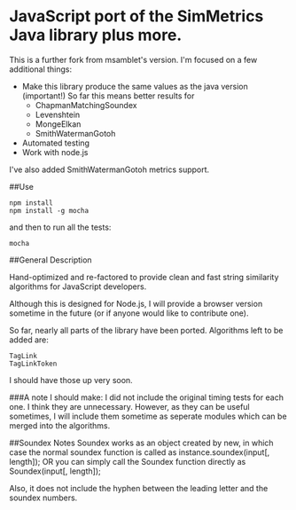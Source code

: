 JavaScript port of the SimMetrics Java library plus more.
===

This is a further fork from msamblet's version. I'm focused on a few additional things:
- Make this library produce the same values as the java version (important!) So far this means better results for
	- ChapmanMatchingSoundex
	- Levenshtein
	- MongeElkan
	- SmithWatermanGotoh
- Automated testing
- Work with node.js

I've also added SmithWatermanGotoh metrics support.

##Use
```
npm install
npm install -g mocha
```
and then to run all the tests:
```
mocha
```

##General Description

Hand-optimized and re-factored to provide clean and fast string similarity algorithms for JavaScript developers.

Although this is designed for Node.js, I will provide a browser version sometime in the future (or if anyone would like to contribute one).

So far, nearly all parts of the library have been ported. Algorithms left to be added are:

	TagLink
	TagLinkToken

I should have those up very soon.

###A note I should make:
I did not include the original timing tests for each one. I think they are unnecessary. However, as they can be useful sometimes, I will include them sometime as seperate modules which can be merged into the algorithms.

##Soundex Notes
Soundex works as an object created by new, in which case the normal soundex function is called as instance.soundex(input[, length]); OR you can simply call the Soundex function directly as Soundex(input[, length]);

Also, it does not include the hyphen between the leading letter and the soundex numbers.
